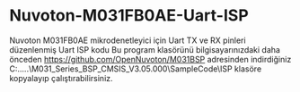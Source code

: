# Nuvoton-M031FB0AE-Uart-ISP
Nuvoton M031FB0AE mikrodenetleyici için Uart TX ve RX pinleri düzenlenmiş Uart ISP kodu
Bu program klasörünü bilgisayarınızdaki daha önceden https://github.com/OpenNuvoton/M031BSP adresinden indirdiğiniz
C:\.....\M031_Series_BSP_CMSIS_V3.05.000\SampleCode\ISP klasöre kopyalayıp çalıştırabilirsiniz.
